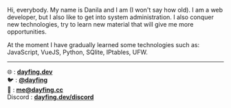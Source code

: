 Hi, everybody. My name is Danila and I am (I won't say how old). I am a web developer, but I also like to get into system administration. I also conquer new technologies, try to learn new material that will give me more opportunities. 

At the moment I have gradually learned some technologies such as: JavaScript, VueJS, Python, SQlite, IPtables, UFW. 
___

🌐 : [**dayfing.dev**](https://dayfing.dev) \
🐦 : [**@dayfing**](https://curtly.cc/tw) \
📧 : [**me@dayfing.cc**](mailto://me@dayfing.cc) \
Discord : [**dayfing.dev/discord**](https://curtly.cc/ds)
